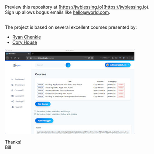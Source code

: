 Preview this repository at [https://jwblessing.io](https://jwblessing.io). <br/>
Sign up allows bogus emails like hello@world.com.
<br/><br/>

The project is based on several excellent courses presented by:

- [Ryan Chenkie](https://github.com/chenkie)
- [Cory House](https://github.com/coryhouse)

![Alt text](docs/courses-page.jpg)
<br />

Thanks!
<br />
Bill
